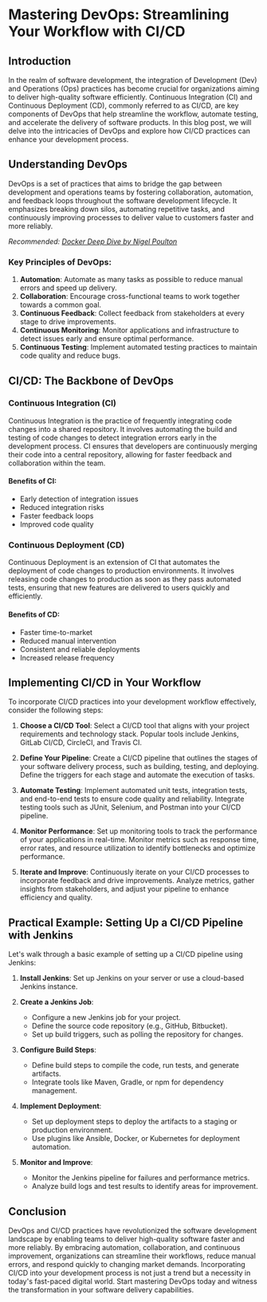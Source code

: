 # Mastering DevOps: Streamlining Your Workflow with CI/CD

## Introduction

In the realm of software development, the integration of Development (Dev) and Operations (Ops) practices has become crucial for organizations aiming to deliver high-quality software efficiently. Continuous Integration (CI) and Continuous Deployment (CD), commonly referred to as CI/CD, are key components of DevOps that help streamline the workflow, automate testing, and accelerate the delivery of software products. In this blog post, we will delve into the intricacies of DevOps and explore how CI/CD practices can enhance your development process.

## Understanding DevOps

DevOps is a set of practices that aims to bridge the gap between development and operations teams by fostering collaboration, automation, and feedback loops throughout the software development lifecycle. It emphasizes breaking down silos, automating repetitive tasks, and continuously improving processes to deliver value to customers faster and more reliably.

*Recommended: <a href="https://amazon.com/dp/B0816Q9F6Z?tag=aiblogcontent-20" target="_blank" rel="nofollow sponsored">Docker Deep Dive by Nigel Poulton</a>*


### Key Principles of DevOps:

1. **Automation**: Automate as many tasks as possible to reduce manual errors and speed up delivery.
2. **Collaboration**: Encourage cross-functional teams to work together towards a common goal.
3. **Continuous Feedback**: Collect feedback from stakeholders at every stage to drive improvements.
4. **Continuous Monitoring**: Monitor applications and infrastructure to detect issues early and ensure optimal performance.
5. **Continuous Testing**: Implement automated testing practices to maintain code quality and reduce bugs.

## CI/CD: The Backbone of DevOps

### Continuous Integration (CI)

Continuous Integration is the practice of frequently integrating code changes into a shared repository. It involves automating the build and testing of code changes to detect integration errors early in the development process. CI ensures that developers are continuously merging their code into a central repository, allowing for faster feedback and collaboration within the team.

#### Benefits of CI:

- Early detection of integration issues
- Reduced integration risks
- Faster feedback loops
- Improved code quality

### Continuous Deployment (CD)

Continuous Deployment is an extension of CI that automates the deployment of code changes to production environments. It involves releasing code changes to production as soon as they pass automated tests, ensuring that new features are delivered to users quickly and efficiently.

#### Benefits of CD:

- Faster time-to-market
- Reduced manual intervention
- Consistent and reliable deployments
- Increased release frequency

## Implementing CI/CD in Your Workflow

To incorporate CI/CD practices into your development workflow effectively, consider the following steps:

1. **Choose a CI/CD Tool**: Select a CI/CD tool that aligns with your project requirements and technology stack. Popular tools include Jenkins, GitLab CI/CD, CircleCI, and Travis CI.

2. **Define Your Pipeline**: Create a CI/CD pipeline that outlines the stages of your software delivery process, such as building, testing, and deploying. Define the triggers for each stage and automate the execution of tasks.

3. **Automate Testing**: Implement automated unit tests, integration tests, and end-to-end tests to ensure code quality and reliability. Integrate testing tools such as JUnit, Selenium, and Postman into your CI/CD pipeline.

4. **Monitor Performance**: Set up monitoring tools to track the performance of your applications in real-time. Monitor metrics such as response time, error rates, and resource utilization to identify bottlenecks and optimize performance.

5. **Iterate and Improve**: Continuously iterate on your CI/CD processes to incorporate feedback and drive improvements. Analyze metrics, gather insights from stakeholders, and adjust your pipeline to enhance efficiency and quality.

## Practical Example: Setting Up a CI/CD Pipeline with Jenkins

Let's walk through a basic example of setting up a CI/CD pipeline using Jenkins:

1. **Install Jenkins**: Set up Jenkins on your server or use a cloud-based Jenkins instance.

2. **Create a Jenkins Job**:
   - Configure a new Jenkins job for your project.
   - Define the source code repository (e.g., GitHub, Bitbucket).
   - Set up build triggers, such as polling the repository for changes.

3. **Configure Build Steps**:
   - Define build steps to compile the code, run tests, and generate artifacts.
   - Integrate tools like Maven, Gradle, or npm for dependency management.

4. **Implement Deployment**:
   - Set up deployment steps to deploy the artifacts to a staging or production environment.
   - Use plugins like Ansible, Docker, or Kubernetes for deployment automation.

5. **Monitor and Improve**:
   - Monitor the Jenkins pipeline for failures and performance metrics.
   - Analyze build logs and test results to identify areas for improvement.

## Conclusion

DevOps and CI/CD practices have revolutionized the software development landscape by enabling teams to deliver high-quality software faster and more reliably. By embracing automation, collaboration, and continuous improvement, organizations can streamline their workflows, reduce manual errors, and respond quickly to changing market demands. Incorporating CI/CD into your development process is not just a trend but a necessity in today's fast-paced digital world. Start mastering DevOps today and witness the transformation in your software delivery capabilities.